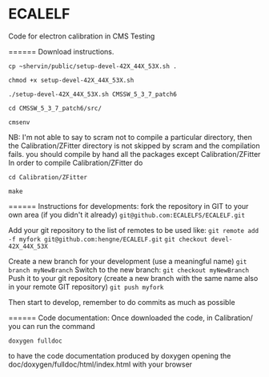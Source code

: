ECALELF
=======

Code for electron calibration in CMS
Testing


======
Download instructions.

`cp ~shervin/public/setup-devel-42X_44X_53X.sh .`

`chmod +x setup-devel-42X_44X_53X.sh`

`./setup-devel-42X_44X_53X.sh CMSSW_5_3_7_patch6`

`cd CMSSW_5_3_7_patch6/src/`

`cmsenv`

NB: I'm not able to say to scram not to compile a particular directory, then the Calibration/ZFitter directory is not skipped by scram and the compilation fails. you should compile by hand all the packages except Calibration/ZFitter
In order to compile Calibration/ZFitter do

`cd Calibration/ZFitter`

`make`


======
Instructions for developments:
fork the repository in GIT to your own area (if you didn't it already)
`git@github.com:ECALELFS/ECALELF.git`

Add your git repository to the list of remotes to be used like:
`git remote add -f myfork git@github.com:hengne/ECALELF.git`
`git checkout devel-42X_44X_53X`

Create a new branch for your development (use a meaningful name)
`git branch myNewBranch`
Switch to the new branch: `git checkout myNewBranch`
Push it to your git repository (create a new branch with the same name also in your remote GIT repository)
`git push myfork`

Then start to develop, remember to do commits as much as possible


======
Code documentation:
Once downloaded the code, in Calibration/ you can run the command

`doxygen fulldoc`

to have the code documentation produced by doxygen opening the doc/doxygen/fulldoc/html/index.html with your browser 


